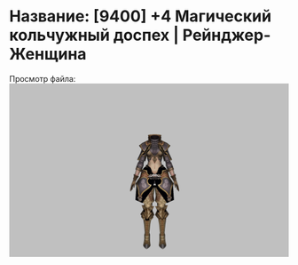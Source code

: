# Название: [9400] +4 Магический кольчужный доспех | Рейнджер-Женщина

Просмотр файла:
![p030002.png](p030002.png)